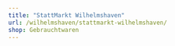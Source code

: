 ```yaml
---
title: "StattMarkt Wilhelmshaven"
url: /wilhelmshaven/stattmarkt-wilhelmshaven/
shop: Gebrauchtwaren
---
```

